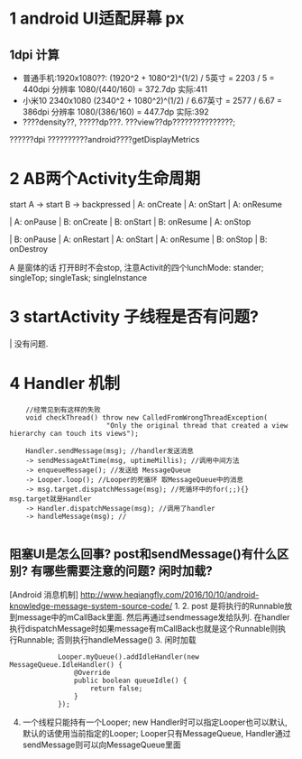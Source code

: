 # 1 android UI适配屏幕 px
[适配]: https://www.jianshu.com/p/55e0fca23b4f
## 1dpi 计算
- 普通手机:1920x1080??: (1920^2 + 1080^2)^(1/2) / 5英寸 =  2203 / 5 = 440dpi    分辨率   1080/(440/160) = 372.7dp 实际:411
- 小米10 2340x1080 (2340^2 + 1080^2)^(1/2) / 6.67英寸 = 2577 / 6.67 = 386dpi    分辨率 1080/(386/160) = 447.7dp  实际:392
- ????density??, ?????dp???. ???view??dp???????????????; 

??????dpi ??????????android????getDisplayMetrics

# 2 AB两个Activity生命周期
start A -> start B -> backpressed
| A: onCreate
| A: onStart
| A: onResume

| A: onPause
| B: onCreate
| B: onStart
| B: onResume
| A: onStop

| B: onPause
| A: onRestart
| A: onStart
| A: onResume
| B: onStop
| B: onDestroy

A 是窗体的话 打开B时不会stop,  注意Activit的四个lunchMode: stander; singleTop; singleTask; singleInstance

# 3 startActivity 子线程是否有问题?
| 没有问题. 

# 4 Handler 机制
```
    //经常见到有这样的失败                                                                                                                                                                                                                                                                                                                                                                                                                                                                                                                                                                                                                                                                                                                                                                                                                                                                                                                                                                                                                                                                                                                                                                                                                                                                                                                                                                                                                                                                                                                                                                                                                                                                                                                                                                                                                                                                                                                                                                                                                                                                                                                                                                                                                                                                                                     
    void checkThread() throw new CalledFromWrongThreadException(
                        "Only the original thread that created a view hierarchy can touch its views");
```

```
    Handler.sendMessage(msg); //handler发送消息
    -> sendMessageAtTime(msg, uptimeMillis); //调用中间方法
    -> enqueueMessage(); //发送给 MessageQueue 
    -> Looper.loop(); //Looper的死循环 取MessageQueue中的消息
    -> msg.target.dispatchMessage(msg); //死循环中的for(;;){}  msg.target就是Handler
    -> Handler.dispatchMessage(msg); //调用了handler
    -> handleMessage(msg); //
    
```
## 阻塞UI是怎么回事? post和sendMessage()有什么区别? 有哪些需要注意的问题? 闲时加载?
[Android 消息机制] http://www.heqiangfly.com/2016/10/10/android-knowledge-message-system-source-code/
1. 
2. post 是将执行的Runnable放到message中的mCallBack里面. 然后再通过sendmessage发给队列. 
   在handler执行dispatchMessage时如果message有mCallBack也就是这个Runnable则执行Runnable; 否则执行handleMessage()
3. 闲时加载
```
            Looper.myQueue().addIdleHandler(new MessageQueue.IdleHandler() {
                @Override
                public boolean queueIdle() {
                    return false;
                }
            });
```
4. 一个线程只能持有一个Looper; new Handler时可以指定Looper也可以默认, 默认的话使用当前指定的Looper; Looper只有MessageQueue, 
   Handler通过sendMessage则可以向MessageQueue里面